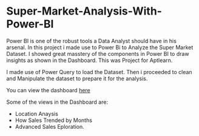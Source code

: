 # Super-Market-Analysis-With-Power-BI

Power BI is one of the robust tools a Data Analyst should have in his arsenal. In this project i made use to Power Bi to Analyze the Super Market Dataset. I showed great masstery of the components in Power BI to draw insights as shown in the Dashboard. This was Project for Aptlearn.

I made use of Power Query to load the Dataset.
Then i proceeded to clean and Manipulate the dataset to prepare it for the analysis.

You can view the dashboard [here](https://duckduckgo.com)

Some of the views in the Dashboard are:
- Location Anaysis
- How Sales Trended by Months
- Advanced Sales Eploration.
